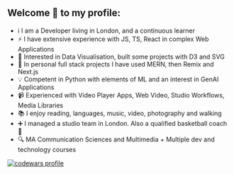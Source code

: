 ## Welcome 👋 to my profile:
- ℹ️ I am a Developer living in London, and a continuous learner
- ⚡ I have extensive experience with JS, TS, React in complex Web Applications
- 🌱 Interested in Data Visualisation, built some projects with D3 and SVG
- 🌱 In personal full stack projects I have used MERN, then Remix and Next.js
- 💡 Competent in Python with elements of ML and an interest in GenAI Applications
- 📹 Experienced with Video Player Apps, Web Video, Studio Workflows, Media Libraries
- 📚 I enjoy reading, languages, music, video, photography and walking
- ➕ I managed a studio team in London. Also a qualified basketball coach 🏀
- 🔍 MA Communication Sciences and Multimedia + Multiple dev and technology courses
<p>
    <a href="https://www.codewars.com/users/tekami" target="_blank" rel="noreferrer">
        <img src="https://www.codewars.com/users/tekami/badges/micro" alt="codewars profile"/>
    </a>
</p>

<!--
**kinolag/kinolag** is a ✨ _special_ ✨ repository because its `README.md` (this file) appears on your GitHub profile.

Here are some ideas to get you started:

- 🔭 I’m currently working on ...
- 🌱 I’m currently learning ...
- 👯 I’m looking to collaborate on ...
- 🤔 I’m looking for help with ...
- 💬 Ask me about ...
- 📫 How to reach me: ...
- 😄 Pronouns: ...
- ⚡ Fun fact: ...
-->
